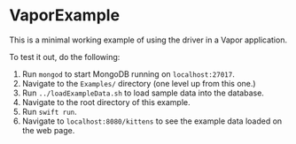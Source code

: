 # VaporExample

This is a minimal working example of using the driver in a Vapor application.

To test it out, do the following:
1. Run `mongod` to start MongoDB running on `localhost:27017`.
1. Navigate to the `Examples/` directory (one level up from this one.)
1. Run `../loadExampleData.sh` to load sample data into the database.
1. Navigate to the root directory of this example.
1. Run `swift run`.
1. Navigate to `localhost:8080/kittens` to see the example data loaded on the web page.
